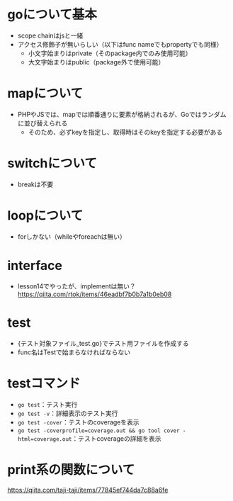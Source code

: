 # goについて基本

- scope chainはjsと一緒
- アクセス修飾子が無いらしい（以下はfunc nameでもpropertyでも同様）
    - 小文字始まりはprivate（そのpackage内でのみ使用可能）
    - 大文字始まりはpublic（package外で使用可能）

# mapについて

- PHPやJSでは、mapでは順番通りに要素が格納されるが、Goではランダムに並び替えられる
    - そのため、必ずkeyを指定し、取得時はそのkeyを指定する必要がある

# switchについて

- breakは不要

# loopについて

- forしかない（whileやforeachは無い）

# interface

- lesson14でやったが、implementは無い？
    https://qiita.com/rtok/items/46eadbf7b0b7a1b0eb08

# test

- {テスト対象ファイル_test.go}でテスト用ファイルを作成する
- func名はTestで始まらなければならない

# testコマンド

- `go test`：テスト実行
- `go test -v`：詳細表示のテスト実行
- `go test -cover`：テストのcoverageを表示
- `go test -coverprofile=coverage.out && go tool cover -html=coverage.out`：テストcoverageの詳細を表示

# print系の関数について

https://qiita.com/taji-taji/items/77845ef744da7c88a6fe